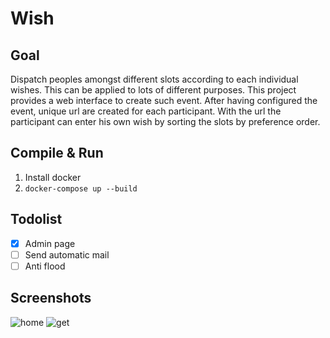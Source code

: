 # Wish

## Goal

Dispatch peoples amongst different slots according to each individual wishes.
This can be applied to lots of different purposes.
This project provides a web interface to create such event.
After having configured the event, unique url are created for each participant.
With the url the participant can enter his own wish by sorting the slots by preference order.

## Compile & Run

1. Install docker
2. `docker-compose up --build`

## Todolist

- [x] Admin page
- [ ] Send automatic mail
- [ ] Anti flood

## Screenshots

![home](https://cloud.githubusercontent.com/assets/333780/19229911/637c79b8-8ed1-11e6-93e7-e6bb92fb26c0.png)
![get](https://cloud.githubusercontent.com/assets/333780/19229913/663dfbc2-8ed1-11e6-9462-91ae4eed94bb.png)
